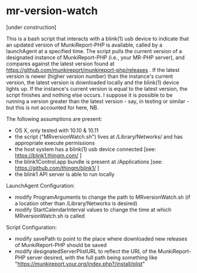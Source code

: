 # mr-version-watch
[under construction]

This is a bash script that interacts with a blink(1) usb device to indicate that an updated version of MunkiReport-PHP is available, called by a launchAgent at a specified time. The script pulls the current version of a designated instance of MunkiReport-PHP (i.e., your MR-PHP server), and compares against the latest version found at https://github.com/munkireport/munkireport-php/releases . If the latest version is newer (higher version number) than the instance's current version, the latest version is downloaded locally and the blink(1) device lights up. If the instance's current version is equal to the latest version, the script finishes and nothing else occurs. I suppose it is possible to be running a version greater than the latest version - say, in testing or similar - but this is not accounted for here, NB.


The following assumptions are present:

- OS X, only tested with 10.10 & 10.11
- the script ("MRversionWatch.sh") lives at /Library/Networks/ and has appropriate execute permissions
- the host system has a blink(1) usb device connected [see: https://blink1.thingm.com/ ]
- the blink1Control.app bundle is present at /Applications [see: https://github.com/thingm/blink1/ ]
- the blink1 API server is able to run locally


LaunchAgent Configuration:
- modify ProgramArguments to change the path to MRversionWatch.sh (if a location other than /Library/Networks is desired)
- modify StartCalendarInterval values to change the time at which MRversionWatch.sh is called

Script Configuration:
- modify savePath to point to the place where downloaded new releases of MunkiReport-PHP should be saved
- modify designatedServerPlistURL to reflect the URL of the MunkiReport-PHP server desired, with the full path being something like "https://munkireport.your.org/index.php?/install/plist"


